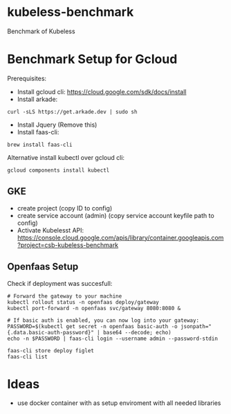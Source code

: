 # kubeless-benchmark
Benchmark of Kubeless


# Benchmark Setup for Gcloud

Prerequisites:
- Install gcloud cli: https://cloud.google.com/sdk/docs/install
- Install arkade: 
```
curl -sLS https://get.arkade.dev | sudo sh
```
- Install Jquery (Remove this)
- Install faas-cli: 
```
brew install faas-cli
```

Alternative install kubectl over gcloud cli:
```
gcloud components install kubectl
```


## GKE
- create project (copy ID to config)
- create service account (admin) (copy service account keyfile path to config)
- Activate Kubelesst API: https://console.cloud.google.com/apis/library/container.googleapis.com?project=csb-kubeless-benchmark


## Openfaas Setup

Check if deployment was succesfull:
```
# Forward the gateway to your machine
kubectl rollout status -n openfaas deploy/gateway
kubectl port-forward -n openfaas svc/gateway 8080:8080 &

# If basic auth is enabled, you can now log into your gateway:
PASSWORD=$(kubectl get secret -n openfaas basic-auth -o jsonpath="{.data.basic-auth-password}" | base64 --decode; echo)
echo -n $PASSWORD | faas-cli login --username admin --password-stdin

faas-cli store deploy figlet
faas-cli list
```


# Ideas
- use docker container with as setup enviroment with all needed libraries
